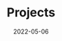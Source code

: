 ---
title: "Projects"
date: 2022-05-06
draft: false
summary: "Discover what I do in my spare time"
---